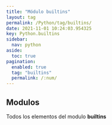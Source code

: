 ```yaml
---
title: "Módulo builtins"
layout: tag
permalink: /Python/tag/builtins/
date: 2021-11-01 10:24:03.954325
key: Python.builtins
sidebar: 
  nav: python
aside: 
  toc: true
pagination: 
  enabled: true
  tag: "builtins"
  permalink: /:num/
---
```


<h2>Modulos</h2>
Todos los elementos del modulo <strong>builtins</strong>
